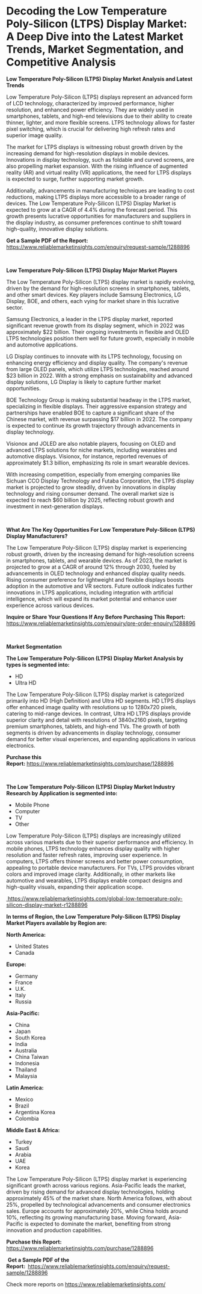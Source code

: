 <p><h1>Decoding the Low Temperature Poly-Silicon (LTPS) Display Market: A Deep Dive into the Latest Market Trends, Market Segmentation, and Competitive Analysis</h1></p><p><strong>Low Temperature Poly-Silicon (LTPS) Display Market Analysis and Latest Trends</strong></p>
<p><p>Low Temperature Poly-Silicon (LTPS) displays represent an advanced form of LCD technology, characterized by improved performance, higher resolution, and enhanced power efficiency. They are widely used in smartphones, tablets, and high-end televisions due to their ability to create thinner, lighter, and more flexible screens. LTPS technology allows for faster pixel switching, which is crucial for delivering high refresh rates and superior image quality.</p><p>The market for LTPS displays is witnessing robust growth driven by the increasing demand for high-resolution displays in mobile devices. Innovations in display technology, such as foldable and curved screens, are also propelling market expansion. With the rising influence of augmented reality (AR) and virtual reality (VR) applications, the need for LTPS displays is expected to surge, further supporting market growth.</p><p>Additionally, advancements in manufacturing techniques are leading to cost reductions, making LTPS displays more accessible to a broader range of devices. The Low Temperature Poly-Silicon (LTPS) Display Market is expected to grow at a CAGR of 4.4% during the forecast period. This growth presents lucrative opportunities for manufacturers and suppliers in the display industry, as consumer preferences continue to shift toward high-quality, innovative display solutions.</p></p>
<p><strong>Get a Sample PDF of the Report:&nbsp;</strong> <a href="https://www.reliablemarketinsights.com/enquiry/request-sample/1288896?utm_campaign=3062&utm_medium=2&utm_source=Github&utm_content=ia&utm_term=29032025&utm_id=low-temperature-poly-silicon-ltps-display">https://www.reliablemarketinsights.com/enquiry/request-sample/1288896</a></p>
<p>&nbsp;</p>
<p><strong>Low Temperature Poly-Silicon (LTPS) Display Major Market Players</strong></p>
<p><p>The Low Temperature Poly-Silicon (LTPS) display market is rapidly evolving, driven by the demand for high-resolution screens in smartphones, tablets, and other smart devices. Key players include Samsung Electronics, LG Display, BOE, and others, each vying for market share in this lucrative sector.</p><p>Samsung Electronics, a leader in the LTPS display market, reported significant revenue growth from its display segment, which in 2022 was approximately $22 billion. Their ongoing investments in flexible and OLED LTPS technologies position them well for future growth, especially in mobile and automotive applications.</p><p>LG Display continues to innovate with its LTPS technology, focusing on enhancing energy efficiency and display quality. The company's revenue from large OLED panels, which utilize LTPS technologies, reached around $23 billion in 2022. With a strong emphasis on sustainability and advanced display solutions, LG Display is likely to capture further market opportunities.</p><p>BOE Technology Group is making substantial headway in the LTPS market, specializing in flexible displays. Their aggressive expansion strategy and partnerships have enabled BOE to capture a significant share of the Chinese market, with revenue surpassing $17 billion in 2022. The company is expected to continue its growth trajectory through advancements in display technology.</p><p>Visionox and JOLED are also notable players, focusing on OLED and advanced LTPS solutions for niche markets, including wearables and automotive displays. Visionox, for instance, reported revenues of approximately $1.3 billion, emphasizing its role in smart wearable devices.</p><p>With increasing competition, especially from emerging companies like Sichuan CCO Display Technology and Futaba Corporation, the LTPS display market is projected to grow steadily, driven by innovations in display technology and rising consumer demand. The overall market size is expected to reach $60 billion by 2025, reflecting robust growth and investment in next-generation displays.</p></p>
<p>&nbsp;</p>
<p><strong>What Are The Key Opportunities For Low Temperature Poly-Silicon (LTPS) Display Manufacturers?</strong></p>
<p><p>The Low Temperature Poly-Silicon (LTPS) display market is experiencing robust growth, driven by the increasing demand for high-resolution screens in smartphones, tablets, and wearable devices. As of 2023, the market is projected to grow at a CAGR of around 12% through 2030, fueled by advancements in OLED technology and enhanced display quality needs. Rising consumer preference for lightweight and flexible displays boosts adoption in the automotive and VR sectors. Future outlook indicates further innovations in LTPS applications, including integration with artificial intelligence, which will expand its market potential and enhance user experience across various devices.</p></p>
<p><strong>Inquire or Share Your Questions If Any Before Purchasing This Report:</strong> <a href="https://www.reliablemarketinsights.com/enquiry/pre-order-enquiry/1288896?utm_campaign=3062&utm_medium=2&utm_source=Github&utm_content=ia&utm_term=29032025&utm_id=low-temperature-poly-silicon-ltps-display">https://www.reliablemarketinsights.com/enquiry/pre-order-enquiry/1288896</a></p>
<p>&nbsp;</p>
<p><strong>Market Segmentation</strong></p>
<p><strong>The Low Temperature Poly-Silicon (LTPS) Display Market Analysis by types is segmented into:</strong></p>
<p><ul><li>HD</li><li>Ultra HD</li></ul></p>
<p><p>The Low Temperature Poly-Silicon (LTPS) display market is categorized primarily into HD (High Definition) and Ultra HD segments. HD LTPS displays offer enhanced image quality with resolutions up to 1280x720 pixels, catering to mid-range devices. In contrast, Ultra HD LTPS displays provide superior clarity and detail with resolutions of 3840x2160 pixels, targeting premium smartphones, tablets, and high-end TVs. The growth of both segments is driven by advancements in display technology, consumer demand for better visual experiences, and expanding applications in various electronics.</p></p>
<p><strong>Purchase this Report:&nbsp;</strong><a href="https://www.reliablemarketinsights.com/purchase/1288896?utm_campaign=3062&utm_medium=2&utm_source=Github&utm_content=ia&utm_term=29032025&utm_id=low-temperature-poly-silicon-ltps-display">https://www.reliablemarketinsights.com/purchase/1288896</a></p>
<p>&nbsp;</p>
<p><strong>The Low Temperature Poly-Silicon (LTPS) Display Market Industry Research by Application is segmented into:</strong></p>
<p><ul><li>Mobile Phone</li><li>Computer</li><li>TV</li><li>Other</li></ul></p>
<p><p>Low Temperature Poly-Silicon (LTPS) displays are increasingly utilized across various markets due to their superior performance and efficiency. In mobile phones, LTPS technology enhances display quality with higher resolution and faster refresh rates, improving user experience. In computers, LTPS offers thinner screens and better power consumption, appealing to portable device manufacturers. For TVs, LTPS provides vibrant colors and improved image clarity. Additionally, in other markets like automotive and wearables, LTPS displays enable compact designs and high-quality visuals, expanding their application scope.</p></p>
<p><a href="https://www.reliablemarketinsights.com/global-low-temperature-poly-silicon-display-market-r1288896?utm_campaign=3062&utm_medium=2&utm_source=Github&utm_content=ia&utm_term=29032025&utm_id=low-temperature-poly-silicon-ltps-display">&nbsp;https://www.reliablemarketinsights.com/global-low-temperature-poly-silicon-display-market-r1288896</a></p>
<p><strong>In terms of Region, the Low Temperature Poly-Silicon (LTPS) Display Market Players available by Region are:</strong></p>
<p>
    <p> <strong> North America: </strong>
        <ul>
            <li>United States</li>
            <li>Canada</li>
        </ul>
        </p> 
    <p> <strong> Europe: </strong>
        <ul>
            <li>Germany</li>
            <li>France</li>
            <li>U.K.</li>
            <li>Italy</li>
            <li>Russia</li>
        </ul>
        </p> 
    <p> <strong> Asia-Pacific: </strong>
        <ul>
            <li>China</li>
            <li>Japan</li>
            <li>South Korea</li>
            <li>India</li>
            <li>Australia</li>
            <li>China Taiwan</li>
            <li>Indonesia</li>
            <li>Thailand</li>
            <li>Malaysia</li>
        </ul>
        </p> 
    <p> <strong> Latin America: </strong>
        <ul>
            <li>Mexico</li>
            <li>Brazil</li>
            <li>Argentina Korea</li>
            <li>Colombia</li>
        </ul>
        </p> 
    <p> <strong> Middle East & Africa: </strong>
        <ul>
            <li>Turkey</li>
            <li>Saudi</li>
            <li>Arabia</li>
            <li>UAE</li>
            <li>Korea</li>
        </ul>
    </p>
    </p>
<p><p>The Low Temperature Poly-Silicon (LTPS) display market is experiencing significant growth across various regions. Asia-Pacific leads the market, driven by rising demand for advanced display technologies, holding approximately 45% of the market share. North America follows, with about 25%, propelled by technological advancements and consumer electronics sales. Europe accounts for approximately 20%, while China holds around 10%, reflecting its growing manufacturing base. Moving forward, Asia-Pacific is expected to dominate the market, benefiting from strong innovation and production capabilities.</p></p>
<p><strong>Purchase this Report: </strong><a href="https://www.reliablemarketinsights.com/purchase/1288896?utm_campaign=3062&utm_medium=2&utm_source=Github&utm_content=ia&utm_term=29032025&utm_id=low-temperature-poly-silicon-ltps-display">https://www.reliablemarketinsights.com/purchase/1288896</a></p>
<p>&nbsp;<strong>Get a Sample PDF of the Report:&nbsp;&nbsp;</strong><a href="https://www.reliablemarketinsights.com/enquiry/request-sample/1288896?utm_campaign=3062&utm_medium=2&utm_source=Github&utm_content=ia&utm_term=29032025&utm_id=low-temperature-poly-silicon-ltps-display">https://www.reliablemarketinsights.com/enquiry/request-sample/1288896</a></p>
<p><strong></strong></p>
<p>Check more reports on <a href="https://www.reliablemarketinsights.com/?utm_campaign=3062&utm_medium=2&utm_source=Github&utm_content=ia&utm_term=29032025&utm_id=low-temperature-poly-silicon-ltps-display">https://www.reliablemarketinsights.com/</a></p>